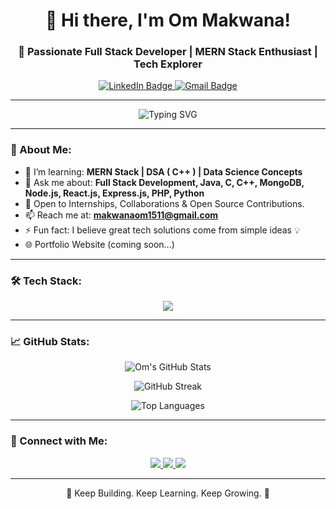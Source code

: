 <h1 align="center">👋 Hi there, I'm Om Makwana!</h1>
<h3 align="center">🚀 Passionate Full Stack Developer | MERN Stack Enthusiast | Tech Explorer </h3>

<p align="center">
  <a href="https://www.linkedin.com/in/om-makwana-490aa7239/" target="_blank">
    <img src="https://img.shields.io/badge/LinkedIn-Om%20Makwana-blueviolet?style=for-the-badge&logo=linkedin&logoColor=white" alt="LinkedIn Badge"/>
  </a>
  <a href="mailto:makwanaom1511@gmail.com" target="_blank">
    <img src="https://img.shields.io/badge/Gmail-makwanaom1511%40gmail.com-D14836?style=for-the-badge&logo=gmail&logoColor=white" alt="Gmail Badge"/>
  </a>
</p>

---

<p align="center">
  <img src="https://readme-typing-svg.demolab.com?font=Fira+Code&size=24&duration=3000&pause=1000&center=true&vCenter=true&width=500&height=50&lines=FULL+STACK+WEB+DEVELOPER;MERN+STACK;Always+Learning+New+Tech" alt="Typing SVG" />
</p>

---

### 🚀 About Me:
- 🌱 I’m learning: **MERN Stack | DSA ( C++ ) | Data Science Concepts**
- 💬 Ask me about: **Full Stack Development, Java, C, C++, MongoDB, Node.js, React.js, Express.js, PHP, Python**
- 💼 Open to Internships, Collaborations & Open Source Contributions.
- 📫 Reach me at: **makwanaom1511@gmail.com**
- ⚡ Fun fact: I believe great tech solutions come from simple ideas 💡
- 🌐 Portfolio Website (coming soon...)

---

### 🛠️ Tech Stack:
<p align="center">
  <img src="https://skillicons.dev/icons?i=html,css,js,react,nodejs,express,mongodb,java,cpp,php,python,mysql,git,github,figma" />
</p>

---

### 📈 GitHub Stats:
<p align="center">
  <img src="https://github-readme-stats.vercel.app/api?username=MakwanaOm1615&show_icons=true&theme=tokyonight" alt="Om's GitHub Stats" />
</p>

<p align="center">
  <img src="https://github-readme-streak-stats.herokuapp.com/?user=MakwanaOm1615&theme=tokyonight" alt="GitHub Streak" />
</p>

<p align="center">
  <img src="https://github-readme-stats.vercel.app/api/top-langs/?username=MakwanaOm1615&layout=compact&theme=tokyonight" alt="Top Languages" />
</p>

---

### 🤝 Connect with Me:
<p align="center">
  <a href="https://linkedin.com/in/om-makwana-490aa7239" target="_blank">
    <img src="https://img.shields.io/badge/LinkedIn-Connect-blueviolet?style=for-the-badge&logo=linkedin" />
  </a>
  <a href="mailto:makwanaom1511@gmail.com" target="_blank">
    <img src="https://img.shields.io/badge/Gmail-Email%20Me-D14836?style=for-the-badge&logo=gmail&logoColor=white" />
  </a>
  <a href="https://github.com/MakwanaOm1615" target="_blank">
    <img src="https://img.shields.io/badge/GitHub-Follow-181717?style=for-the-badge&logo=github" />
  </a>
</p>

---

<p align="center">💙 Keep Building. Keep Learning. Keep Growing. 💙</p>
